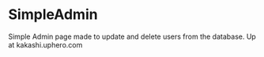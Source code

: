 # SimpleAdmin
Simple Admin page made to update and delete users from the database. Up at kakashi.uphero.com
